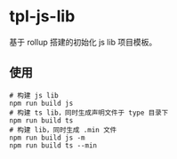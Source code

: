 # tpl-js-lib

基于 rollup 搭建的初始化 js lib 项目模板。

## 使用

```shell
# 构建 js lib
npm run build js
# 构建 ts lib，同时生成声明文件于 type 目录下
npm run build ts
# 构建 lib，同时生成 .min 文件
npm run build js -m
npm run build ts --min
```
